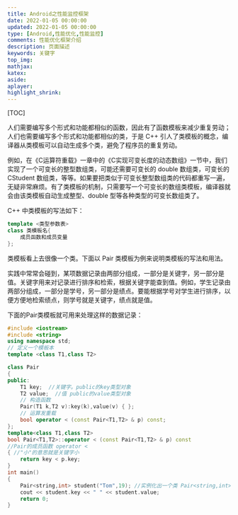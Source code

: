 ```yaml
---
title: Android之性能监控框架
date: 2022-01-05 00:00:00
updated: 2022-01-05 00:00:00
type: [Android,性能优化,性能监控]
comments: 性能优化框架介绍
description: 页面描述
keywords: 关键字
top_img:
mathjax:
katex:
aside:
aplayer:
highlight_shrink:
---
```


[TOC]

人们需要编写多个形式和功能都相似的函数，因此有了函数模板来减少重复劳动；人们也需要编写多个形式和功能都相似的类，于是 C++ 引人了类模板的概念，编译器从类模板可以自动生成多个类，避免了程序员的重复劳动。



例如，在《C运算符重载》一章中的《C实现可变长度的动态数组》一节中，我们实现了一个可变长的整型数组类，可能还需要可变长的 double 数组类，可变长的 CStudent 数组类，等等。如果要把类似于可变长整型数组类的代码都重写一遍，无疑非常麻烦。有了类模板的机制，只需要写一个可变长的数组类模板，编译器就会由该类模板自动生成整型、double 型等各种类型的可变长数组类了。



C++ 中类模板的写法如下：

```c++
template <类型参数表>
class 类模板名{
    成员函数和成员变量
};
```

类模板看上去很像一个类。下面以 Pair 类模板为例来说明类模板的写法和用法。



实践中常常会碰到，某项数据记录由两部分组成，一部分是关键字，另一部分是值。关键字用来对记录进行排序和检索，根据关键字能查到值。例如，学生记录由两部分组成，一部分是学号，另一部分是绩点。要能根据学号对学生进行排序，以便方便地检索绩点，则学号就是关键字，绩点就是值。

下面的Pair类模板就可用来处理这样的数据记录：



```c++
#include <iostream>
#include <string>
using namespace std;
// 定义一个模板本
template <class T1,class T2>

class Pair
{
public:
    T1 key;  //关键字。public的key类型对象
    T2 value;  //值 public的value类型对象
    // 构造函数
    Pair(T1 k,T2 v):key(k),value(v) { };
    // 运算发重载
    bool operator < (const Pair<T1,T2> & p) const;
};
template<class T1,class T2>
bool Pair<T1,T2>::operator < (const Pair<T1,T2> & p) const
//Pair的成员函数 operator <
{ //"小"的意思就是关键字小
    return key < p.key;
}
int main()
{
    Pair<string,int> student("Tom",19); //实例化出一个类 Pair<string,int>
    cout << student.key << " " << student.value;
    return 0;
}
```

